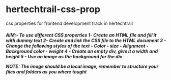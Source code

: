 # hertechtrail-css-prop
css properties for frontend development track in hertechtrail

<h5> AIM;- To use different CSS properties
1- Create an HTML file and fill it with dummy text
2- Create and link the CSS file to the HTML document
3 - Change the following styles of the text
     - Color
     - size
     - Alignment
     - Background color
     - weight
4 -  Create an empty div, give it a width and height
5 -  Use an image as the background for the div

NOTE: The image should be a local image, remember to structure your files and folders as you where tought </h5>
